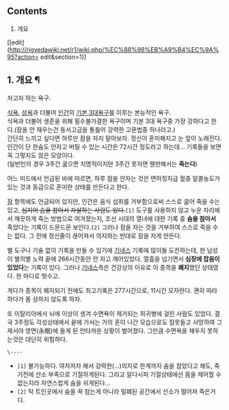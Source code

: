## Contents

    

1. 개요 

[[edit](http://rigvedawiki.net/r1/wiki.php/%EC%88%98%EB%A9%B4%EC%9A%95?action=
edit&section=1)]

## 1. 개요 ¶

자고자 하는 욕구.

  

[식욕](%EC%8B%9D%EC%9A%95.md), [성욕](%EC%84%B1%EC%9A%95.md)과 더불어
[인간](%EC%9D%B8%EA%B0%84.md)의 [기본 3대욕구](%EA%B8%B0%EB%B3%B8%203%EB%8C%80%20%EC%9A%95%EA%B5%AC.md)를 이루는 본능적인 욕구.  
식욕과 더불어 생존을 위해 필수불가결한 욕구이며 기본 3대 욕구중 가장 강하다고 한다.(잠을 안 재우는건 동서고금을 통틀어 강력한 고문법중
하나라고.)  
간단히 느끼고 싶다면 하루만 잠을 자지 말아보자. 정신이 혼미해지고 눈 앞이 노래진다. 인간이 단 한숨도 안자고 버틸 수 있는 시간은
72시간 정도라고 하는데... 기록들을 보면 꼭 그렇지도 않은 모양이다.  
(일반인의 경우 3주간 굶으면 치명적이지만 3주간 못자면 웬만해서는 **죽는다**)

  

어느 미드에서 언급된 바에 따르면, 하루 잠을 안자는 것은 면허정지급 혈중 알콜농도가 있는 것과 동급으로 혼미한 상태를 만든다고 한다.

  

[잠](%EC%9E%A0.md) 항목에도 언급되어 있지만, 인간은 음식 섭취를 거부함으로써 스스로 굶어 죽을 수는 있고,
<del>심지어 숨을 참아서 자살하는 사람도 있다.</del>`[1]` 도구를 사용하지 않고 누운 자리에서 깨끗하게 죽는 방법으로
여겨졌는지, 조선 시대의 열녀에 대한 기록 중 **숨을 참아서** 죽었다는 기록이 드문드문 보인다.`[2]` 그러나 잠을 자는 것을 거부하여
스스로 죽을 수는 없다. 그 전에 정신줄이 끊어져서 의지와는 반대로 잠을 자게 만든다.

  

별 도구나 기술 없이 기록을 만들 수 있기에 [기네스](%EA%B8%B0%EB%84%A4%EC%8A%A4.md) 기록에 많이들
도전하는데, 한 남성이 별의별 노력 끝에 266시간동안 안 자고 깨어있었다. 열흘을 넘기면서 **심장에 잡음이 있었다**는 기록이 있다.
그러나 [기네스](%EA%B8%B0%EB%84%A4%EC%8A%A4.md)측은 건강상의 이유로 이 종목을 **폐지**했던 상태였다. 한
마디로 헛수고.

  

게다가 종목이 폐지되기 전에도 최고기록은 277시간으로, 11시간 모자란다. 괜히 따라하다가 몸 상하지 않도록 하자.

  

또 이탈리아에서 뇌에 이상이 생겨 수면욕이 제거되는 희귀병에 걸린 사람도 있었다. 결국 3주정도 각성상태에서 끝에 가서는 거의 혼이 나간
모습으로도 잠못들고 사망하여 그제서야 영면(永眠)에 들게 된 안타까운 상황이 벌어졌다. 그만큼 수면욕을 채우지 못하는것은 대단히 위험하다.

`\----`

  * `[1]` 불가능하다. 여차저차 해서 강력한(...)의지로 한계까지 숨을 참았다고 해도, 죽기전에 산소 부족으로 기절하게된다. 그리고 알다시피 기절상태에선 몸을 제어할 수 없는지라 자연스럽게 숨을 쉬게된다...
  * `[2]` 탁 트인곳에서 숨을 꾹 참는게 아니라 밀폐된 공간에서 산소가 떨어져 죽은거다.

